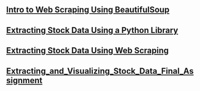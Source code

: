 ## [Intro to Web Scraping Using BeautifulSoup](https://github.com/aqafridi/Data-Analytics/blob/main/Python%20Project%20for%20Data%20Science/WebScraping_Review_Lab.ipynb)
## [Extracting Stock Data Using a Python Library](https://github.com/aqafridi/Data-Analytics/blob/main/Python%20Project%20for%20Data%20Science/Final_Assignment_Library_Stocks_Prices.ipynb)
## [Extracting Stock Data Using Web Scraping](https://github.com/aqafridi/Data-Analytics/blob/main/Python%20Project%20for%20Data%20Science/Final%20Assignment_Webscraping_Stocks_Prices.ipynb)
## [Extracting_and_Visualizing_Stock_Data_Final_Assignment](https://github.com/aqafridi/Data-Analytics/blob/main/Python%20Project%20for%20Data%20Science/Extracting_and_Visualizing_Stock_Data_Final_Assignment.ipynb)
